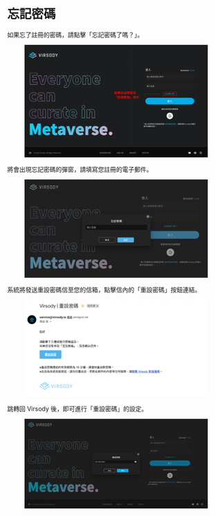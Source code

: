 # 忘記密碼

如果忘了註冊的密碼，請點擊「忘記密碼了嗎？」。

<figure><img src="../.gitbook/assets/Frame 6.png" alt=""><figcaption></figcaption></figure>

將會出現忘記密碼的彈窗，請填寫您註冊的電子郵件。

<figure><img src="../.gitbook/assets/截圖 2022-12-21 下午4.32 1.png" alt=""><figcaption></figcaption></figure>



系統將發送重設密碼信至您的信箱，點擊信內的「重設密碼」按鈕連結。

<figure><img src="../.gitbook/assets/Frame 7.png" alt=""><figcaption></figcaption></figure>



跳轉回 Virsody 後，即可進行「重設密碼」的設定。

<figure><img src="../.gitbook/assets/截圖 2023-03-17 下午2.43.21.png" alt=""><figcaption></figcaption></figure>
